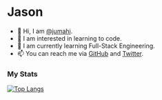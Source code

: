# Jason

- 👋 Hi, I am [@jumahi][GitHub].
- 👀 I am interested in learning to code.
- 🌱 I am currently learning Full-Stack Engineering.
- 📫 You can reach me via [GitHub] and [Twitter].

[GitHub]: https://github.com/jumahi
[Twitter]: https://twitter.com/jumahi_


### My Stats
[![Top Langs](https://github-readme-stats.vercel.app/api/top-langs/?username=jumahi)](https://github.com/anuraghazra/github-readme-stats)

